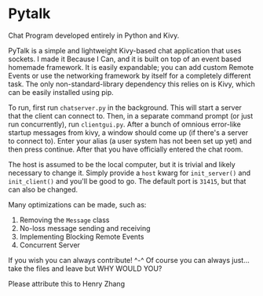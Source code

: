 # Pytalk
Chat Program developed entirely in Python and Kivy.

PyTalk is a simple and lightweight Kivy-based chat application that uses sockets. I made it Because I Can, and it is built on top of an event based homemade framework. It is easily expandable; you can add custom Remote Events or use the networking framework by itself for a completely different task. The only non-standard-library dependency this relies on is Kivy, which can be easily installed using pip.

To run, first run `chatserver.py` in the background. This will start a server that the client can connect to. Then, in a separate command prompt (or just run concurrently), run `clientgui.py`. After a bunch of omnious error-like startup messages from kivy, a window should come up (if there's a server to connect to). Enter your alias (a user system has not been set up yet) and then press continue. After that you have officially entered the chat room.

The host is assumed to be the local computer, but it is trivial and likely necessary to change it. Simply provide a `host` kwarg for `init_server()` and `init_client()` and you'll be good to go. The default port is `31415`, but that can also be changed.

Many optimizations can be made, such as:
  1. Removing the `Message` class
  2. No-loss message sending and receiving
  3. Implementing Blocking Remote Events
  4. Concurrent Server

If you wish you can always contribute! ^-^
Of course you can always just... take the files and leave but WHY WOULD YOU?

Please attribute this to Henry Zhang
